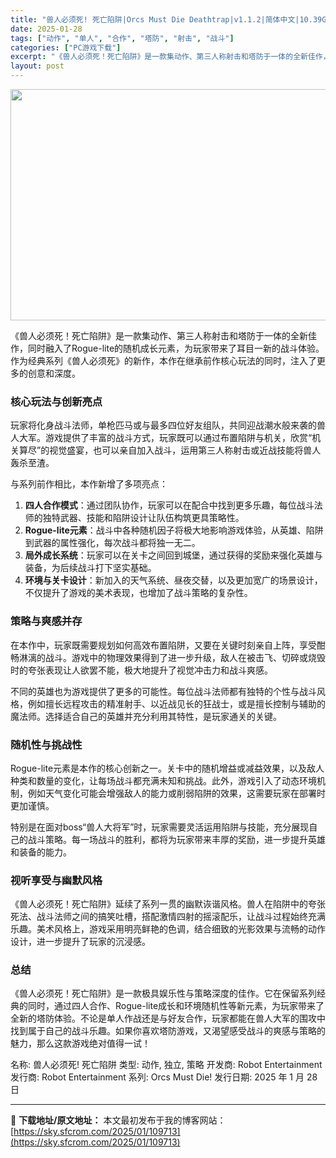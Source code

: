 ```yaml
---
title: "兽人必须死! 死亡陷阱|Orcs Must Die Deathtrap|v1.1.2|简体中文|10.39G"
date: 2025-01-28
tags: ["动作", "单人", "合作", "塔防", "射击", "战斗"]
categories: ["PC游戏下载"]
excerpt: "《兽人必须死！死亡陷阱》是一款集动作、第三人称射击和塔防于一体的全新佳作，同时融入了Rogue-lite的随机成长元素，为玩家带来了耳目一新的战斗体验。作为经典系列《兽人必须死》的新作，本作在继承前作核心玩法的同时，注入了更多的创意和深度。 核心玩法与创新亮点 玩家将化身战斗法师，单枪匹马或与最多四&hellip;"
layout: post
---
```


<img class="aligncenter size-full wp-image-109714" src="https://sky.sfcrom.com/wp-content/uploads/2025/01/2025012813564989.webp" alt="" width="660" height="370" />

《兽人必须死！死亡陷阱》是一款集动作、第三人称射击和塔防于一体的全新佳作，同时融入了Rogue-lite的随机成长元素，为玩家带来了耳目一新的战斗体验。作为经典系列《兽人必须死》的新作，本作在继承前作核心玩法的同时，注入了更多的创意和深度。
<h3><strong>核心玩法与创新亮点</strong></h3>
玩家将化身战斗法师，单枪匹马或与最多四位好友组队，共同迎战潮水般来袭的兽人大军。游戏提供了丰富的战斗方式，玩家既可以通过布置陷阱与机关，欣赏“机关算尽”的视觉盛宴，也可以亲自加入战斗，运用第三人称射击或近战技能将兽人轰杀至渣。

与系列前作相比，本作新增了多项亮点：
<ol>
 	<li><strong>四人合作模式</strong>：通过团队协作，玩家可以在配合中找到更多乐趣，每位战斗法师的独特武器、技能和陷阱设计让队伍构筑更具策略性。</li>
 	<li><strong>Rogue-lite元素</strong>：战斗中各种随机因子将极大地影响游戏体验，从英雄、陷阱到武器的属性强化，每次战斗都将独一无二。</li>
 	<li><strong>局外成长系统</strong>：玩家可以在关卡之间回到城堡，通过获得的奖励来强化英雄与装备，为后续战斗打下坚实基础。</li>
 	<li><strong>环境与关卡设计</strong>：新加入的天气系统、昼夜交替，以及更加宽广的场景设计，不仅提升了游戏的美术表现，也增加了战斗策略的复杂性。</li>
</ol>
<h3><strong>策略与爽感并存</strong></h3>
在本作中，玩家既需要规划如何高效布置陷阱，又要在关键时刻亲自上阵，享受酣畅淋漓的战斗。游戏中的物理效果得到了进一步升级，敌人在被击飞、切碎或烧毁时的夸张表现让人欲罢不能，极大地提升了视觉冲击力和战斗爽感。

不同的英雄也为游戏提供了更多的可能性。每位战斗法师都有独特的个性与战斗风格，例如擅长远程攻击的精准射手、以近战见长的狂战士，或是擅长控制与辅助的魔法师。选择适合自己的英雄并充分利用其特性，是玩家通关的关键。
<h3><strong>随机性与挑战性</strong></h3>
Rogue-lite元素是本作的核心创新之一。关卡中的随机增益或减益效果，以及敌人种类和数量的变化，让每场战斗都充满未知和挑战。此外，游戏引入了动态环境机制，例如天气变化可能会增强敌人的能力或削弱陷阱的效果，这需要玩家在部署时更加谨慎。

特别是在面对boss“兽人大将军”时，玩家需要灵活运用陷阱与技能，充分展现自己的战斗策略。每一场战斗的胜利，都将为玩家带来丰厚的奖励，进一步提升英雄和装备的能力。
<h3><strong>视听享受与幽默风格</strong></h3>
《兽人必须死！死亡陷阱》延续了系列一贯的幽默诙谐风格。兽人在陷阱中的夸张死法、战斗法师之间的搞笑吐槽，搭配激情四射的摇滚配乐，让战斗过程始终充满乐趣。美术风格上，游戏采用明亮鲜艳的色调，结合细致的光影效果与流畅的动作设计，进一步提升了玩家的沉浸感。
<h3><strong>总结</strong></h3>
《兽人必须死！死亡陷阱》是一款极具娱乐性与策略深度的佳作。它在保留系列经典的同时，通过四人合作、Rogue-lite成长和环境随机性等新元素，为玩家带来了全新的塔防体验。不论是单人作战还是与好友合作，玩家都能在兽人大军的围攻中找到属于自己的战斗乐趣。如果你喜欢塔防游戏，又渴望感受战斗的爽感与策略的魅力，那么这款游戏绝对值得一试！

名称: 兽人必须死! 死亡陷阱
类型: 动作, 独立, 策略
开发商: Robot Entertainment
发行商: Robot Entertainment
系列: Orcs Must Die!
发行日期: 2025 年 1 月 28 日

---
📖 **下载地址/原文地址：** 本文最初发布于我的博客网站：[https://sky.sfcrom.com/2025/01/109713](https://sky.sfcrom.com/2025/01/109713)
